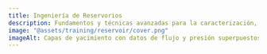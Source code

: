 ```yaml
---
title: Ingeniería de Reservorios
description: Fundamentos y técnicas avanzadas para la caracterización, simulación y gestión de reservorios
image: "@assets/training/reservoir/cover.png"
imageAlt: Capas de yacimiento con datos de flujo y presión superpuestos
---
```


